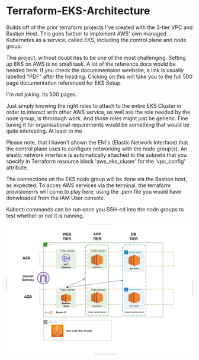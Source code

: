 # Terraform-EKS-Architecture
Builds off of the prior terraform projects I've created with the 3-tier VPC and Bastion Host. This goes further to implement AWS' own managed Kubernetes as a service, called EKS, including the control plane and node group.

This project, without doubt has to be one of the most challenging. Setting up EKS on AWS is no small task. A lot of the reference docs would be needed here. If you check the docummentaion weebsite, a link is usually labelled "PDF" after the heading. Clicking on this will take you to the full 500 page documentation referenced for EKS Setup. 

I'm not joking. Its 500 pages. 

Just simply knowing the right roles to attach to the entire EKS Cluster in order to interact with other AWS service, as well ass the role needed by the node group, is throrough work. And those roles might just be generic. Fine tuning it for organisational requirements would be something that would be quite interesting. At least to me

Please note, that I haven't shown the ENI's (Elastic Network Interface) that the control plane uses to configure networking with the node group(s). An elastic network interface is automatically attached to the subnets that you specify in Terraform resource block 'aws_eks_cluser' for the 'vpc_config' attribute.

The connections on the EKS node group will be done via the Bastion host, as expected. To acces AWS services via the terminal, the terraform provisionerrs will come to play here, using the .pem file you would have donwloaded from the IAM User console. 

Kubectl commands can be run once you SSH-ed into the node groups to test whether or not it is running.


![EKS](EKS.jpg)
